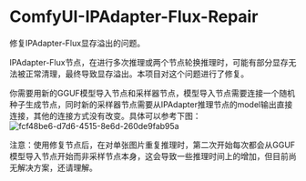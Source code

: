 # ComfyUI-IPAdapter-Flux-Repair
修复IPAdapter-Flux显存溢出的问题。

IPAdapter-Flux节点，在进行多次推理或两个节点轮换推理时，可能有部分显存无法被正常清理，最终导致显存溢出。本项目对这个问题进行了修复。

你需要用新的GGUF模型导入节点和采样器节点，模型导入节点需要连接一个随机种子生成节点，同时新的采样器节点需要从IPAdapter推理节点的model输出直接连接，其他的连接方式没有改变。具体可以参考下图：
![fcf48be6-d7d6-4515-8e6d-260de9fab95a](https://github.com/user-attachments/assets/4bca6600-527f-4756-87a5-aefe7a11602b)

注意：使用修复节点后，在对单张图片重复推理时，第二次开始每次都会从GGUF模型导入节点开始而非采样节点本身，这会导致一些推理时间上的增加，但目前尚无解决方案，还请理解。
